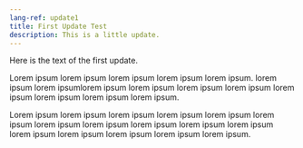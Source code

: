 ```yaml
---
lang-ref: update1
title: First Update Test
description: This is a little update.
---
```


Here is the text of the first update. 

Lorem ipsum lorem ipsum lorem ipsum lorem ipsum lorem ipsum. lorem ipsum lorem ipsumlorem ipsum lorem ipsum lorem ipsum lorem ipsum lorem ipsum lorem ipsum lorem ipsum lorem ipsum. 

Lorem ipsum lorem ipsum lorem ipsum lorem ipsum lorem ipsum lorem ipsum lorem ipsum lorem ipsum lorem ipsum lorem ipsum lorem ipsum lorem ipsum lorem ipsum lorem ipsum lorem ipsum lorem ipsum. 
